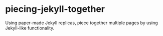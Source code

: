 # piecing-jekyll-together
Using paper-made Jekyll replicas, piece together multiple pages by using Jekyll-like functionality.
